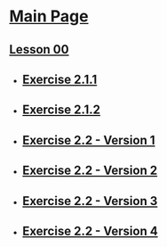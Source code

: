 <a href="https://witflash.github.io/mambyk-easystartinit-nov17/"><h1>Main Page</h1></a>
<a href="/lesson00"><h2>Lesson 00</h2></a>
<ul>
  <li><a href="/lesson00/exercise2-1-1/index.html"><h2>Exercise 2.1.1</h2></a></li>
  <li><a href="/lesson00/exercise2-1-2/index.html"><h2>Exercise 2.1.2</h2></a></li>
</ul>
<ul>
  <li><a href="/lesson00/exercise2-2/index-v1.html"><h2>Exercise 2.2 - Version 1</h2></a></li>
  <li><a href="/lesson00/exercise2-2/index-v2.html"><h2>Exercise 2.2 - Version 2</h2></a></li>
  <li><a href="/lesson00/exercise2-2/index-v3.html"><h2>Exercise 2.2 - Version 3</h2></a></li>
  <li><a href="/lesson00/exercise2-2/index-v4.html"><h2>Exercise 2.2 - Version 4</h2></a></li>
</ul>